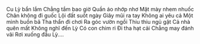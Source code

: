Cu Lỳ bẩn lắm
Chẳng tắm bao giờ
Quần áo nhớp nhơ
Mặt mày nhem nhuốc
Chân không đi guốc
Lội đất suốt ngày
Giây mũi ra tay
Không ai yêu cả
Một mình buồn bã
Tha thẩn đi chơi
Ra góc vườn ngồi
Thiu thiu ngủ gật
Cả nhà quên mất
Không nghĩ đến Lỳ
Có con chim ri
Đi tha hạt cải
Chẳng may đánh vãi
Rơi xuống đầu Lỳ....

